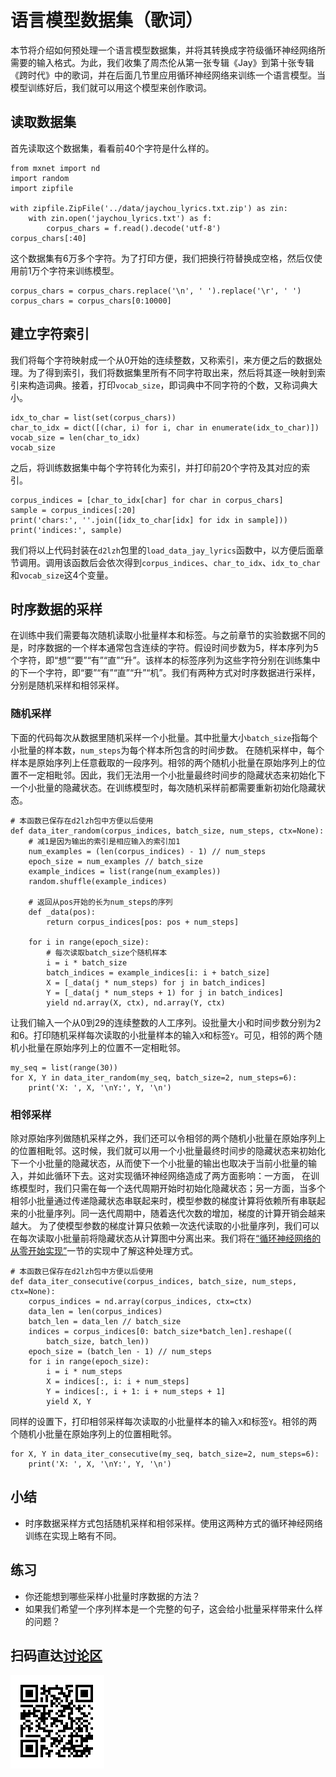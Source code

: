 # 语言模型数据集（歌词）

本节将介绍如何预处理一个语言模型数据集，并将其转换成字符级循环神经网络所需要的输入格式。为此，我们收集了周杰伦从第一张专辑《Jay》到第十张专辑《跨时代》中的歌词，并在后面几节里应用循环神经网络来训练一个语言模型。当模型训练好后，我们就可以用这个模型来创作歌词。

## 读取数据集

首先读取这个数据集，看看前40个字符是什么样的。

```{.python .input  n=20}
from mxnet import nd
import random
import zipfile

with zipfile.ZipFile('../data/jaychou_lyrics.txt.zip') as zin:
    with zin.open('jaychou_lyrics.txt') as f:
        corpus_chars = f.read().decode('utf-8')
corpus_chars[:40]
```

这个数据集有6万多个字符。为了打印方便，我们把换行符替换成空格，然后仅使用前1万个字符来训练模型。

```{.python .input  n=14}
corpus_chars = corpus_chars.replace('\n', ' ').replace('\r', ' ')
corpus_chars = corpus_chars[0:10000]
```

## 建立字符索引

我们将每个字符映射成一个从0开始的连续整数，又称索引，来方便之后的数据处理。为了得到索引，我们将数据集里所有不同字符取出来，然后将其逐一映射到索引来构造词典。接着，打印`vocab_size`，即词典中不同字符的个数，又称词典大小。

```{.python .input  n=9}
idx_to_char = list(set(corpus_chars))
char_to_idx = dict([(char, i) for i, char in enumerate(idx_to_char)])
vocab_size = len(char_to_idx)
vocab_size
```

之后，将训练数据集中每个字符转化为索引，并打印前20个字符及其对应的索引。

```{.python .input  n=18}
corpus_indices = [char_to_idx[char] for char in corpus_chars]
sample = corpus_indices[:20]
print('chars:', ''.join([idx_to_char[idx] for idx in sample]))
print('indices:', sample)
```

我们将以上代码封装在`d2lzh`包里的`load_data_jay_lyrics`函数中，以方便后面章节调用。调用该函数后会依次得到`corpus_indices`、`char_to_idx`、`idx_to_char`和`vocab_size`这4个变量。

## 时序数据的采样

在训练中我们需要每次随机读取小批量样本和标签。与之前章节的实验数据不同的是，时序数据的一个样本通常包含连续的字符。假设时间步数为5，样本序列为5个字符，即“想”“要”“有”“直”“升”。该样本的标签序列为这些字符分别在训练集中的下一个字符，即“要”“有”“直”“升”“机”。我们有两种方式对时序数据进行采样，分别是随机采样和相邻采样。

### 随机采样

下面的代码每次从数据里随机采样一个小批量。其中批量大小`batch_size`指每个小批量的样本数，`num_steps`为每个样本所包含的时间步数。
在随机采样中，每个样本是原始序列上任意截取的一段序列。相邻的两个随机小批量在原始序列上的位置不一定相毗邻。因此，我们无法用一个小批量最终时间步的隐藏状态来初始化下一个小批量的隐藏状态。在训练模型时，每次随机采样前都需要重新初始化隐藏状态。

```{.python .input  n=25}
# 本函数已保存在d2lzh包中方便以后使用
def data_iter_random(corpus_indices, batch_size, num_steps, ctx=None):
    # 减1是因为输出的索引是相应输入的索引加1
    num_examples = (len(corpus_indices) - 1) // num_steps
    epoch_size = num_examples // batch_size
    example_indices = list(range(num_examples))
    random.shuffle(example_indices)

    # 返回从pos开始的长为num_steps的序列
    def _data(pos):
        return corpus_indices[pos: pos + num_steps]

    for i in range(epoch_size):
        # 每次读取batch_size个随机样本
        i = i * batch_size
        batch_indices = example_indices[i: i + batch_size]
        X = [_data(j * num_steps) for j in batch_indices]
        Y = [_data(j * num_steps + 1) for j in batch_indices]
        yield nd.array(X, ctx), nd.array(Y, ctx)
```

让我们输入一个从0到29的连续整数的人工序列。设批量大小和时间步数分别为2和6。打印随机采样每次读取的小批量样本的输入`X`和标签`Y`。可见，相邻的两个随机小批量在原始序列上的位置不一定相毗邻。

```{.python .input  n=31}
my_seq = list(range(30))
for X, Y in data_iter_random(my_seq, batch_size=2, num_steps=6):
    print('X: ', X, '\nY:', Y, '\n')
```

### 相邻采样

除对原始序列做随机采样之外，我们还可以令相邻的两个随机小批量在原始序列上的位置相毗邻。这时候，我们就可以用一个小批量最终时间步的隐藏状态来初始化下一个小批量的隐藏状态，从而使下一个小批量的输出也取决于当前小批量的输入，并如此循环下去。这对实现循环神经网络造成了两方面影响：一方面，
在训练模型时，我们只需在每一个迭代周期开始时初始化隐藏状态；另一方面，当多个相邻小批量通过传递隐藏状态串联起来时，模型参数的梯度计算将依赖所有串联起来的小批量序列。同一迭代周期中，随着迭代次数的增加，梯度的计算开销会越来越大。
为了使模型参数的梯度计算只依赖一次迭代读取的小批量序列，我们可以在每次读取小批量前将隐藏状态从计算图中分离出来。我们将在[“循环神经网络的从零开始实现”](rnn-scratch.md)一节的实现中了解这种处理方式。

```{.python .input  n=32}
# 本函数已保存在d2lzh包中方便以后使用
def data_iter_consecutive(corpus_indices, batch_size, num_steps, ctx=None):
    corpus_indices = nd.array(corpus_indices, ctx=ctx)
    data_len = len(corpus_indices)
    batch_len = data_len // batch_size
    indices = corpus_indices[0: batch_size*batch_len].reshape((
        batch_size, batch_len))
    epoch_size = (batch_len - 1) // num_steps
    for i in range(epoch_size):
        i = i * num_steps
        X = indices[:, i: i + num_steps]
        Y = indices[:, i + 1: i + num_steps + 1]
        yield X, Y
```

同样的设置下，打印相邻采样每次读取的小批量样本的输入`X`和标签`Y`。相邻的两个随机小批量在原始序列上的位置相毗邻。

```{.python .input  n=33}
for X, Y in data_iter_consecutive(my_seq, batch_size=2, num_steps=6):
    print('X: ', X, '\nY:', Y, '\n')
```

## 小结

* 时序数据采样方式包括随机采样和相邻采样。使用这两种方式的循环神经网络训练在实现上略有不同。

## 练习

* 你还能想到哪些采样小批量时序数据的方法？
* 如果我们希望一个序列样本是一个完整的句子，这会给小批量采样带来什么样的问题？



## 扫码直达[讨论区](https://discuss.gluon.ai/t/topic/7876)

![](../img/qr_lang-model-dataset.svg)

